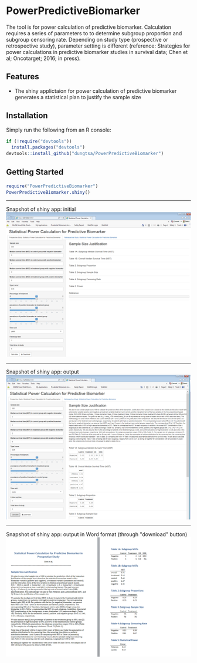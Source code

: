 # PowerPredictiveBiomarker

The tool is for power calculation of predictive biomarker. Calculation requires a series of parameters to to determine subgroup proportion and subgroup censoring rate. Depending on study type (prospective or retrospective study), parameter setting is different (reference: Strategies for power calculations in predictive biomarker studies in survival data; Chen et al; Oncotarget; 2016; in press).

## Features

* The shiny applictaion for power calculation of predictive biomarker generates a statistical plan to justify the sample size

## Installation

Simply run the following from an R console:

```r
if (!require("devtools"))
  install.packages("devtools")
devtools::install_github("dungtsa/PowerPredictiveBiomarker")
```

## Getting Started

```r
require("PowerPredictiveBiomarker")
PowerPredictiveBiomarker.shiny()
```
-------------------------------
Snapshot of shiny app: initial 
![snapshot of shiny app: initial](inst/img/powershiny1.png)

-------------------------------
Snapshot of shiny app: output
![snapshot of shiny app: output](inst/img/powershiny2.png)

-------------------------------
Snapshot of shiny app: output in Word format (through "download" button)
![snapshot of shiny app: output](inst/img/powershiny3.png)
